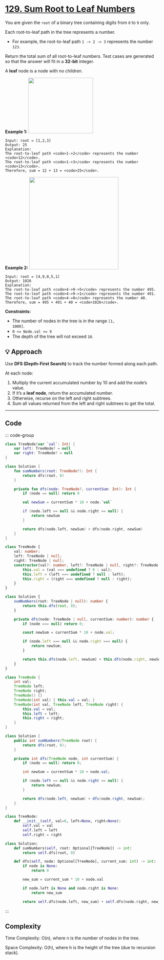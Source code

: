 # [129. Sum Root to Leaf Numbers](https://leetcode.com/problems/sum-root-to-leaf-numbers/description/?envType=study-plan-v2&envId=top-interview-150) <Badge type="warning" text="Medium" />

You are given the <code>root</code> of a binary tree containing digits from <code>0</code> to <code>9</code> only.

Each root-to-leaf path in the tree represents a number.

- For example, the root-to-leaf path <code>1 -> 2 -> 3</code> represents the number <code>123</code>.

Return the total sum of all root-to-leaf numbers. Test cases are generated so that the answer will fit in a **32-bit**  integer.

A **leaf**  node is a node with no children.

**Example 1:** 
<img alt="" src="https://assets.leetcode.com/uploads/2021/02/19/num1tree.jpg" style="width: 212px; height: 182px;">

```
Input: root = [1,2,3]
Output: 25
Explanation:
The root-to-leaf path <code>1->2</code> represents the number <code>12</code>.
The root-to-leaf path <code>1->3</code> represents the number <code>13</code>.
Therefore, sum = 12 + 13 = <code>25</code>.
```

**Example 2:** 
<img alt="" src="https://assets.leetcode.com/uploads/2021/02/19/num2tree.jpg" style="width: 292px; height: 302px;">

```
Input: root = [4,9,0,5,1]
Output: 1026
Explanation:
The root-to-leaf path <code>4->9->5</code> represents the number 495.
The root-to-leaf path <code>4->9->1</code> represents the number 491.
The root-to-leaf path <code>4->0</code> represents the number 40.
Therefore, sum = 495 + 491 + 40 = <code>1026</code>.
```

**Constraints:** 

- The number of nodes in the tree is in the range <code>[1, 1000]</code>.
- <code>0 <= Node.val <= 9</code>
- The depth of the tree will not exceed <code>10</code>.

## 💡 Approach

Use **DFS (Depth-First Search)**  to track the number formed along each path.

At each node:

1. Multiply the current accumulated number by 10 and add the node’s value.
2. If it’s a **leaf node**, return the accumulated number.
3. Otherwise, recurse on the left and right subtrees.
4. Sum all values returned from the left and right subtrees to get the total.


---

## Code

::: code-group

```kotlin [Kotlin]
class TreeNode(var `val`: Int) {
    var left: TreeNode? = null
    var right: TreeNode? = null
}

class Solution {
    fun sumNumbers(root: TreeNode?): Int {
        return dfs(root, 0)
    }

    private fun dfs(node: TreeNode?, currentSum: Int): Int {
        if (node == null) return 0

        val newSum = currentSum * 10 + node.`val`

        if (node.left == null && node.right == null) {
            return newSum
        }

        return dfs(node.left, newSum) + dfs(node.right, newSum)
    }
}
```

```typescript [TypeScript]
class TreeNode {
    val: number;
    left: TreeNode | null;
    right: TreeNode | null;
    constructor(val?: number, left?: TreeNode | null, right?: TreeNode | null) {
        this.val = (val === undefined ? 0 : val);
        this.left = (left === undefined ? null : left);
        this.right = (right === undefined ? null : right);
    }
}

class Solution {
    sumNumbers(root: TreeNode | null): number {
        return this.dfs(root, 0);
    }

    private dfs(node: TreeNode | null, currentSum: number): number {
        if (node === null) return 0;

        const newSum = currentSum * 10 + node.val;

        if (node.left === null && node.right === null) {
            return newSum;
        }

        return this.dfs(node.left, newSum) + this.dfs(node.right, newSum);
    }
}
```

```java [Java]
class TreeNode {
    int val;
    TreeNode left;
    TreeNode right;
    TreeNode() {}
    TreeNode(int val) { this.val = val; }
    TreeNode(int val, TreeNode left, TreeNode right) {
        this.val = val;
        this.left = left;
        this.right = right;
    }
}

class Solution {
    public int sumNumbers(TreeNode root) {
        return dfs(root, 0);
    }

    private int dfs(TreeNode node, int currentSum) {
        if (node == null) return 0;

        int newSum = currentSum * 10 + node.val;

        if (node.left == null && node.right == null) {
            return newSum;
        }

        return dfs(node.left, newSum) + dfs(node.right, newSum);
    }
}
```

```python [Python]
class TreeNode:
    def __init__(self, val=0, left=None, right=None):
        self.val = val
        self.left = left
        self.right = right

class Solution:
    def sumNumbers(self, root: Optional[TreeNode]) -> int:
        return self.dfs(root, 0)

    def dfs(self, node: Optional[TreeNode], current_sum: int) -> int:
        if node is None:
            return 0

        new_sum = current_sum * 10 + node.val

        if node.left is None and node.right is None:
            return new_sum

        return self.dfs(node.left, new_sum) + self.dfs(node.right, new_sum)
```

:::

## Complexity

Time Complexity: O(n), where n is the number of nodes in the tree.

Space Complexity: O(h), where h is the height of the tree (due to recursion stack).